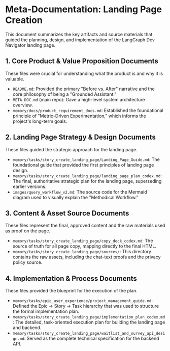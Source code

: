   # Meta-Documentation: Landing Page Creation

This document summarizes the key artifacts and source materials that guided the planning, design, and implementation of the LangGraph Dev Navigator landing page.

## 1. Core Product & Value Proposition Documents

These files were crucial for understanding what the product is and why it is valuable.

*   `README.md`: Provided the primary "Before vs. After" narrative and the core philosophy of being a "Grounded Assistant."
*   `META_DOC.md` (main repo): Gave a high-level system architecture overview.
*   `memory/docs/product_requirement_docs.md`: Established the foundational principle of "Metric-Driven Experimentation," which informs the project's long-term goals.

## 2. Landing Page Strategy & Design Documents

These files guided the strategic approach for the landing page.

*   `memory/tasks/story_create_landing_page/Landing_Page_Guide.md`: The foundational guide that provided the first principles of landing page design.
*   `memory/tasks/story_create_landing_page/landing_page_plan_codex.md`: The final, authoritative strategic plan for the landing page, superseding earlier versions.
*   `images/query_workflow_v2.md`: The source code for the Mermaid diagram used to visually explain the "Methodical Workflow."

## 3. Content & Asset Source Documents

These files represent the final, approved content and the raw materials used as proof on the page.

*   `memory/tasks/story_create_landing_page/copy_deck_codex.md`: The source of truth for all page copy, mapping directly to the final HTML.
*   `memory/tasks/story_create_landing_page/sources/`: This directory contains the raw assets, including the chat-text proofs and the privacy policy source.

## 4. Implementation & Process Documents

These files provided the blueprint for the execution of the plan.

*   `memory/tasks/epic_user_experience/project_management_guide.md`: Defined the Epic -> Story -> Task hierarchy that was used to structure the formal implementation plan.
*   `memory/tasks/story_create_landing_page/implementation_plan_codex.md`: The detailed, task-oriented execution plan for building the landing page and backend.
*   `memory/tasks/story_create_landing_page/waitlist_and_survey_api_design.md`: Served as the complete technical specification for the backend API.